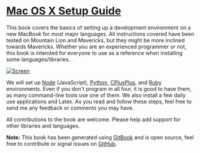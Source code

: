[Mac OS X Setup Guide](http://sourabhbajaj.com/mac-setup)
====================

This book covers the basics of setting up a development environment on a new MacBook for most major languages. All instructions covered have been tested on Mountain Lion and Mavericks, but they might be more inclined towards Mavericks. Whether you are an experienced programmer or not, this book is intended for everyone to use as a reference when installing some languages/libraries.

[![Screen](https://raw.githubusercontent.com/sb2nov/mac-setup/master/assets/intro.jpeg)](https://raw.githubusercontent.com/sb2nov/mac-setup/master/assets/intro.jpeg)

We will set up [Node](http://nodejs.org) (JavaScript), [Python](http://www.python.org), [CPlusPlus](http://www.cplusplus.com), and [Ruby](http://www.ruby-lang.org) environments. Even if you don't program in all four, it is good to have them, as many command-line tools use one of them. We also install a few daily use applications and Latex. As you read and follow these steps, feel free to send me any feedback or comments you may have.

All contributions to the book are welcome. Please help add support for other libraries and languages.

**Note:** This book has been generated using [GitBook](http://www.gitbook.io) and is open source, feel free to contribute or signal issues on [GitHub](https://github.com/sb2nov/mac-setup).
